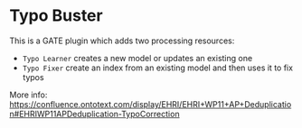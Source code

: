 # Typo Buster

This is a GATE plugin which adds two processing resources:
* `Typo Learner` creates a new model or updates an existing one
* `Typo Fixer` create an index from an existing model and then uses it to fix typos

More info: https://confluence.ontotext.com/display/EHRI/EHRI+WP11+AP+Deduplication#EHRIWP11APDeduplication-TypoCorrection
